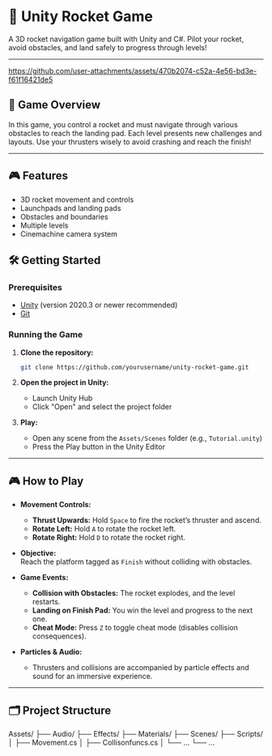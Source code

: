# 🚀 Unity Rocket Game

A 3D rocket navigation game built with Unity and C#. Pilot your rocket, avoid obstacles, and land safely to progress through levels!

---


https://github.com/user-attachments/assets/470b2074-c52a-4e56-bd3e-f61f16421de5


## 📝 Game Overview

In this game, you control a rocket and must navigate through various obstacles to reach the landing pad. Each level presents new challenges and layouts. Use your thrusters wisely to avoid crashing and reach the finish!

---

## 🎮 Features

- 3D rocket movement and controls
- Launchpads and landing pads
- Obstacles and boundaries
- Multiple levels
- Cinemachine camera system

## 🛠️ Getting Started

### Prerequisites

- [Unity](https://unity.com/) (version 2020.3 or newer recommended)
- [Git](https://git-scm.com/)

### Running the Game

1. **Clone the repository:**
   ```sh
   git clone https://github.com/yourusername/unity-rocket-game.git
   ```
2. **Open the project in Unity:**
   - Launch Unity Hub
   - Click "Open" and select the project folder

3. **Play:**
   - Open any scene from the `Assets/Scenes` folder (e.g., `Tutorial.unity`)
   - Press the Play button in the Unity Editor

---

## 🎮 How to Play

- **Movement Controls:**
  - **Thrust Upwards:** Hold `Space` to fire the rocket’s thruster and ascend.
  - **Rotate Left:** Hold `A` to rotate the rocket left.
  - **Rotate Right:** Hold `D` to rotate the rocket right.

- **Objective:**  
  Reach the platform tagged as `Finish` without colliding with obstacles.

- **Game Events:**
  - **Collision with Obstacles:** The rocket explodes, and the level restarts.
  - **Landing on Finish Pad:** You win the level and progress to the next one.
  - **Cheat Mode:** Press `Z` to toggle cheat mode (disables collision consequences).

- **Particles & Audio:**
  - Thrusters and collisions are accompanied by particle effects and sound for an immersive experience.

---

## 🗂️ Project Structure
Assets/
├── Audio/
├── Effects/
├── Materials/
├── Scenes/
├── Scripts/
│ ├── Movement.cs
│ ├── Collisonfuncs.cs
│ └── ...
└── ...
